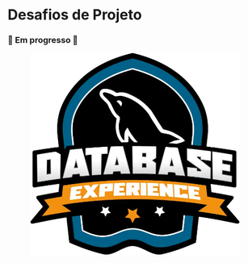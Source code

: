 # Desafios de Projeto
### 🚧 Em progresso 🚧
<p align="center">
  <img src="database-experience.png" height="400"/>
</p>
